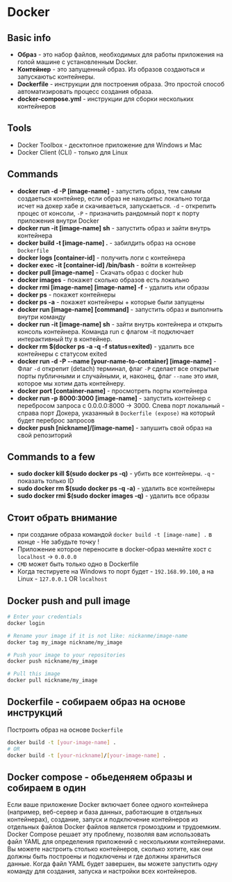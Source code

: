 # Docker


## Basic info
* **Образ** - это набор файлов, необходимых для работы приложения на голой машине с установленным Docker.
* **Контейнер** - это запущенный образ. Из образов создаються и запускаютьс контейнеры.
* **Dockerfile** -  инструкции для построения образа. Это простой способ автоматизировать процесс создания образа.
* **docker-compose.yml** - инструкции для сборки нескольких контейнеров


## Tools
* Docker Toolbox - десктопное приложение для Windows и Mac
* Docker Client (CLI) -  только для Linux

## Commands
* **docker run -d -P [image-name]** - запустить образ, тем самым создаеться контейнер, если образ не находитьс локально тогда исчет на докер хабе и скачиваеться, запускаеться. `-d` -  открепить процес от консоли,  `-P` - призначить рандомный порт к порту приложения внутри Docker
* **docker run -it [image-name] sh** - запустить образ и зайти внутрь контейнера 
* **docker build -t [image-name] .** - забилдить образ на основе `Dockerfile`
* **docker logs [container-id]** - получить логи с контейнера
* **docker exec -it [container-id] /bin/bash** - войти в контейнер 
* **docker pull [image-name]** - Скачать образ с docker hub
* **docker images** - покажет сколько образов есть локально
* **docker rmi [image-name] [image-name] -f** - удалить  или образы
* **docker ps** - покажет контейнеры
* **docker ps -a** - покажет контейнеры + которые были запущены
* **docker run [image-name] [command]** - запустить образ и выполнить внутри команду
* **docker run -it [image-name] sh** - зайти внутрь контейнера и открыть консоль контейнера. Команда run с флагом -it подключает интерактивный tty в контейнер.
* **docker rm $(docker ps -a -q -f status=exited)** - удалить все контейнеры с статусом exited
* **docker run -d -P --name [your-name-to-container] [image-name]** - Флаг `-d` открепит (detach) терминал, флаг `-P` сделает все открытые порты публичными и случайными, и, наконец, флаг `--name` это имя, которое мы хотим дать контейнеру.
* **docker port [container-name]** - просмотреть порты контейнера
* **docker run -p 8000:3000 [image-name]** - запустить контейнер с перебросом запроса с 0.0.0.0:8000 -> 3000. Слева порт локальный - справа порт Докера, указанный в `Dockerfile (expose)` на который будет переброс запросов
* **docker push [nickname]/[image-name]** - запушить свой образ на свой репозиторий 

## Commands to a few
* **sudo docker kill $(sudo docker ps -q)** - убить все контейнеры. `-q` - показать только ID 
* **sudo docker rm $(sudo docker ps -q -a)** - удалить все контейнеры
* **sudo docker rmi $(sudo docker images -q)** - удалить все образы

## Стоит обрать внимание 
* при создание образа командой `docker build -t [image-name] .` в конце - Не забудьте точку !
* Приложение которое переносите в docker-образ меняйте хост с `localhost` -> `0.0.0.0`
* `CMD`  может быть только одно в Dockerfile
* Когда тестируете на Windows то порт будет - `192.168.99.100`, а на Linux - `127.0.0.1` OR `localhost`

## Docker push and pull image
```bash
# Enter your credentials
docker login

# Rename your image if it is not like: nickanme/image-name
docker tag my_image nickname/my_image

# Push your image to your repositories
docker push nickname/my_image

# Pull this image
docker pull nickname/my_image
```

## Dockerfile - собираем образ на основе инструкций
Построить образ на основе `Dockerfile`
```bash
docker build -t [your-image-name] .
# OR
docker build -t [your-nickname]/[your-image-name] .
```

## Docker compose - обьеденяем образы и собираем в один
Если ваше приложение Docker включает более одного контейнера (например, веб-сервер и база данных, работающие в отдельных контейнерах), создание, запуск и подключение контейнеров из отдельных файлов Docker файлов является громоздким и трудоемким. Docker Compose решает эту проблему, позволяя вам использовать файл YAML для определения приложений с несколькими контейнерами. Вы можете настроить столько контейнеров, сколько хотите, как они должны быть построены и подключены и где должны храниться данные. Когда файл YAML будет завершен, вы можете запустить одну команду для создания, запуска и настройки всех контейнеров.
